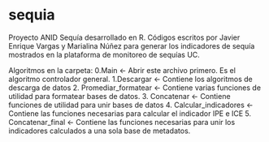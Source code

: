 # sequia
Proyecto ANID Sequía desarrollado en R.
Códigos escritos por Javier Enrique Vargas y Marialina Núñez para generar los indicadores de sequía mostrados en la plataforma de monitoreo de sequías UC.

Algoritmos en la carpeta:
0.Main <- Abrir este archivo primero. Es el algoritmo controlador general.
1.Descargar <- Contiene los algoritmos de descarga de datos
2. Promediar_formatear <- Contiene varias funciones de utilidad para formatear bases de datos.
3. Concatenar <- Contiene funciones de utilidad para unir bases de datos
4. Calcular_indicadores <- Contiene las funciones necesarias para calcular el indicador IPE e ICE
5. Concatenar_final <- Contiene las funciones necesarias para unir los indicadores calculados a una sola base de metadatos.
